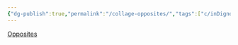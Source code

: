 ```yaml
---
{"dg-publish":true,"permalink":"/collage-opposites/","tags":["c/inDignos","c/abstract","c/purple","c/woman","c/statue"],"created":"2024-01-04T11:25:17.870-05:00","updated":"2024-01-04T11:25:45.427-05:00"}
---
```



[Opposites](https://www.instagram.com/p/CUxLuaSg-nW/)
